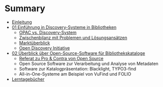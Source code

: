 # Summary

* [Einleitung](README.md)
* [01 Einführung in Discovery-Systeme in Bibliotheken](01_Einfuehrung-Discovery-Systeme.md)
   * [OPAC vs. Discovery-System](01_1_opac_vs_discovery-system.md)
   * [Zwischenbilanz mit Problemen und Lösungsansätzen](01_2_zwischenbilanz_mit_problemen_und_loesungsansaetzen.md)
   * [Marktüberblick](01_3_marktueberblick.md)
   * [Open Discovery Initiative](01_4_open_discovery_initiative.md)
* [02 Überblick über Open-Source-Software für Bibliothekskataloge](02_Ueberblick_Open-Source-Software_fuer_Bibliothekskataloge.md)
   * [Referat zu Pro & Contra von Open Source](referat_zu_pro_&_contra_von_open_source.md)
   * Open Source Software zur Verarbeitung und Analyse von Metadaten
   * Software zur Katalogpräsentation: Blacklight, TYPO3-find
   * All-in-One-Systeme am Beispiel von VuFind und FOLIO
* [Lerntagebücher](lerntagebucher.md)

